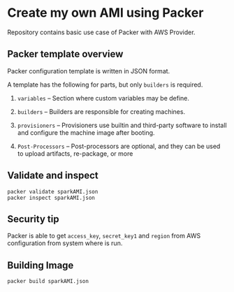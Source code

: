 # Create my own AMI using Packer
Repository contains basic use case of Packer with AWS Provider.


## Packer template overview
Packer configuration template is written in JSON format.

A template has the following for parts, but only `builders` is required.

1. `variables` – Section where custom variables may be define.

2. `builders` – Builders are responsible for creating machines.

3. `provisioners` – Provisioners use builtin and third-party software to install and configure the machine image after booting.

4. `Post-Processors` – Post-processors are optional, and they can be used to upload artifacts, re-package, or more


## Validate and inspect

```
packer validate sparkAMI.json
packer inspect sparkAMI.json
```


## Security tip
Packer is able to get `access_key`, `secret_key1` and `region` from AWS configuration from system where is run.

## Building Image
`packer build sparkAMI.json`





